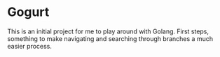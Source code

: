 # Gogurt
This is an initial project for me to play around with Golang. First steps, something to make navigating and searching through branches a much easier process.
